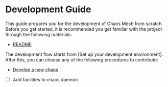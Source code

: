 # Development Guide

This guide prepares you for the development of Chaos Mesh from scratch. Before you get started, it is recommended you get familiar with the project through the following materials:

- [README](../README.md)

The development flow starts from [Set up your development environment]. After this, you can choose any of the following procedures to contribute:
- [Develop a new chaos](./dev_hello_world.md)
- [ ] Add facilities to chaos daemon
